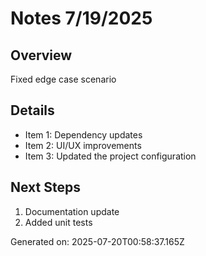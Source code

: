 # Notes 7/19/2025

## Overview
Fixed edge case scenario

## Details
- Item 1: Dependency updates
- Item 2: UI/UX improvements
- Item 3: Updated the project configuration

## Next Steps
1. Documentation update
2. Added unit tests

Generated on: 2025-07-20T00:58:37.165Z
